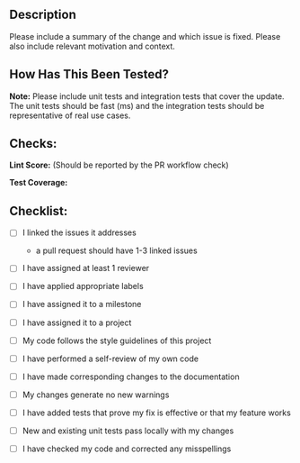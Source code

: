 ## Description

Please include a summary of the change and which issue is fixed. Please also include relevant motivation and context. 

## How Has This Been Tested?
**Note:** Please include unit tests and integration tests that cover the update.  The unit tests should be fast (ms) and the integration tests should be representative of real use cases.

## Checks:

**Lint Score:** 
(Should be reported by the PR workflow check)

**Test Coverage:**

## Checklist:

- [ ] I linked the issues it addresses
  - a pull request should have 1-3 linked issues
- [ ] I have assigned at least 1 reviewer
- [ ] I have applied appropriate labels
- [ ] I have assigned it to a milestone
- [ ] I have assigned it to a project
- [ ] My code follows the style guidelines of this project
- [ ] I have performed a self-review of my own code
- [ ] I have made corresponding changes to the documentation
- [ ] My changes generate no new warnings
- [ ] I have added tests that prove my fix is effective or that my feature works
- [ ] New and existing unit tests pass locally with my changes
- [ ] I have checked my code and corrected any misspellings


